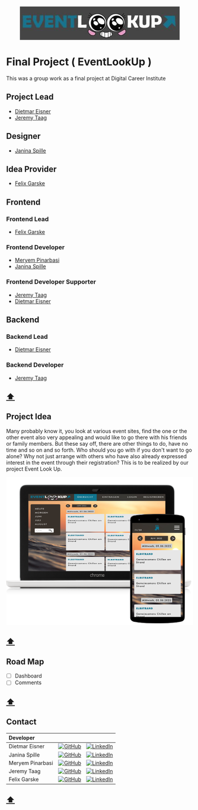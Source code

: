 <p align="center"><a href=""><img src="./LookUp.png"></a></p>

# Final Project ( EventLookUp )
This was a group work as a final project at Digital Career Institute

## Project Lead
- [Dietmar Eisner](https://github.com/Dima0687)
- [Jeremy Taag](https://github.com/Aypoleyth)

## Designer
- [Janina Spille](https://github.com/NinaSpille)

## Idea Provider
- [Felix Garske](https://github.com/FelixGA)

## Frontend
### Frontend Lead
- [Felix Garske](https://github.com/FelixGA)

### Frontend Developer
- [Meryem Pinarbasi](https://github.com/MeryemPin)
- [Janina Spille](https://github.com/NinaSpille)

### Frontend Developer Supporter
- [Jeremy Taag](https://github.com/Aypoleyth)
- [Dietmar Eisner](https://github.com/Dima0687)

## Backend
### Backend Lead
- [Dietmar Eisner](https://github.com/Dima0687)
### Backend Developer
- [Jeremy Taag](https://github.com/Aypoleyth)

[⬆️](#final-project--eventlookup-)
---
## Project Idea

Many probably know it, you look at various event sites, find the one or the other event also very appealing and would like to go there with his friends or family members. But these say off, there are other things to do, have no time and so on and so forth. Who should you go with if you don't want to go alone? Why not just arrange with others who have also already expressed interest in the event through their registration? This is to be realized by our project Event Look Up.

<p align="center"><img src="./LaptopWithMobile.png"></p>

[⬆️](#final-project--eventlookup-)
---
## Road Map

- [ ] Dashboard
- [ ] Comments

[⬆️](#final-project--eventlookup-)
---
## Contact

|Developer|| |
|:--|:--:| --:|
|Dietmar Eisner  | [![GitHub](https://img.shields.io/badge/github-181717?style=for-the-badge&logo=github&logoColor=white)](https://github.com/Dima0687)   | [![LinkedIn](https://img.shields.io/badge/LinkedIn-0077B5?style=for-the-badge&logo=linkedin&logoColor=white)](https://www.linkedin.com/in/dietmar-eisner/) |
|Janina Spille   | [![GitHub](https://img.shields.io/badge/github-181717?style=for-the-badge&logo=github&logoColor=white)](https://github.com/NinaSpille) | [![LinkedIn](https://img.shields.io/badge/LinkedIn-0077B5?style=for-the-badge&logo=linkedin&logoColor=white)](https://www.linkedin.com/in/janina-spille-baa8a2239?miniProfileUrn=urn%3Ali%3Afs_miniProfile%3AACoAADtl7jIBjGtEFkSSY9_OzxrYyge0vVCcE7Q&lipi=urn%3Ali%3Apage%3Ad_flagship3_search_srp_all%3BsnEw%2FX9pRnauUCQ2U1CShw%3D%3D)|
|Meryem Pinarbasi| [![GitHub](https://img.shields.io/badge/github-181717?style=for-the-badge&logo=github&logoColor=white)](https://github.com/MeryemPin)  | [![LinkedIn](https://img.shields.io/badge/LinkedIn-0077B5?style=for-the-badge&logo=linkedin&logoColor=white)](https://www.linkedin.com/in/meryem-pinarbasi-a998a3239?miniProfileUrn=urn%3Ali%3Afs_miniProfile%3AACoAADtl9FUBbd2ShgNPgU9VGnG_fs1zBtD4aa8&lipi=urn%3Ali%3Apage%3Ad_flagship3_search_srp_all%3B12vkZquSSii7DDvRROW%2FFQ%3D%3D)|
|Jeremy Taag     | [![GitHub](https://img.shields.io/badge/github-181717?style=for-the-badge&logo=github&logoColor=white)](https://github.com/Aypoleyth)  | [![LinkedIn](https://img.shields.io/badge/LinkedIn-0077B5?style=for-the-badge&logo=linkedin&logoColor=white)](https://www.linkedin.com/in/jeremy-taag-5a0533217?miniProfileUrn=urn%3Ali%3Afs_miniProfile%3AACoAADa3togBp3Fh06FzecTPiVpIFCg3_f0LGdM&lipi=urn%3Ali%3Apage%3Ad_flagship3_search_srp_all%3BkdFnAx68To6DUgh9ewi6xQ%3D%3D)|
|Felix Garske    | [![GitHub](https://img.shields.io/badge/github-181717?style=for-the-badge&logo=github&logoColor=white)](https://github.com/FelixGA) | [![LinkedIn](https://img.shields.io/badge/LinkedIn-0077B5?style=for-the-badge&logo=linkedin&logoColor=white)](https://www.linkedin.com/in/felix-garske?miniProfileUrn=urn%3Ali%3Afs_miniProfile%3AACoAADtl1qEBfEYa0Y0oVLZNs3qT8AX3KCLapCA&lipi=urn%3Ali%3Apage%3Ad_flagship3_search_srp_all%3BUFkvTDK%2BStee%2BztTC%2B3o0w%3D%3D) |

[⬆️](#final-project--eventlookup-)
---
